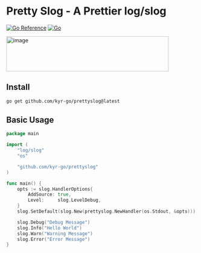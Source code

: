 # Pretty Slog - A Prettier log/slog
[![Go Reference](https://pkg.go.dev/badge/github.com/kyr-go/prettyslog.svg)](https://pkg.go.dev/github.com/kyr-go/prettyslog)
[![Go](https://github.com/kyr-go/prettyslog/actions/workflows/go.yml/badge.svg)](https://github.com/kyr-go/prettyslog/actions/workflows/go.yml)

<img width="430" height="93" alt="image" src="https://github.com/user-attachments/assets/79a708a2-0165-435c-a51e-84d51130f417" />

## Install
```bash
go get github.com/kyr-go/prettyslog@latest
```

## Basic Usage
```go
package main

import (
	"log/slog"
	"os"

	"github.com/kyr-go/prettyslog"
)

func main() {
	opts := slog.HandlerOptions{
		AddSource: true,
		Level:     slog.LevelDebug,
	}
	slog.SetDefault(slog.New(prettyslog.NewHandler(os.Stdout, &opts)))

	slog.Debug("Debug Message")
	slog.Info("Hello World")
	slog.Warn("Warning Message")
	slog.Error("Error Message")
}
```

